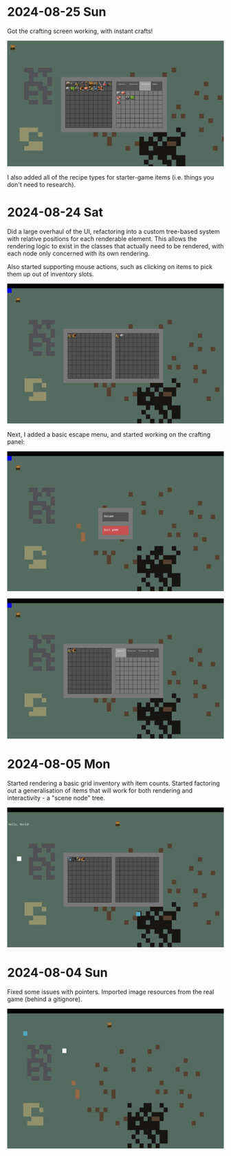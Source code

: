 # 2024-08-25 Sun

Got the crafting screen working, with instant crafts!

![Screenshot](screenshots/2024-08-25.png)

I also added all of the recipe types for starter-game items (i.e. things you don't need to research).

# 2024-08-24 Sat

Did a large overhaul of the UI, refactoring into a custom tree-based system with relative positions for each renderable element. This allows the rendering logic to exist in the classes that actually need to be rendered, with each node only concerned with its own rendering.

Also started supporting mouse actions, such as clicking on items to pick them up out of inventory slots.

![Screenshot](screenshots/2024-08-24.png)

Next, I added a basic escape menu, and started working on the crafting panel:

![Screenshot](screenshots/2024-08-24-escape-menu.png)

![Screenshot](screenshots/2024-08-24-crafting-panel.png)

# 2024-08-05 Mon

Started rendering a basic grid inventory with item counts. Started factoring out a generalisation of items that will work for both rendering and interactivity - a "scene node" tree.

![Screenshot](screenshots/2024-08-05.png)

# 2024-08-04 Sun

Fixed some issues with pointers. Imported image resources from the real game (behind a gitignore).

![Screenshot](screenshots/2024-08-04.png)
